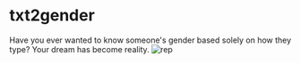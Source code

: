 # txt2gender
Have you ever wanted to know someone's gender based solely on how they type? Your dream has become reality.
![rep](https://user-images.githubusercontent.com/89823371/213010555-ee001853-3d8c-41ab-b83c-9b1ce5b9d821.png)
